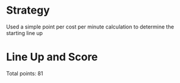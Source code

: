 # Strategy
Used a simple point per cost per minute calculation to determine the starting line up

# Line Up and Score
Total points: 81